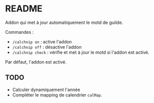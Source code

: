 # README

Addon qui met à jour automatiquement le motd de guilde.

Commandes :

* `/calchnip on` : active l'addon
* `/calchnip off` : désactive l'addon
* `/calchnip check` : vérifie et met à jour le motd si l'addon est activé.

Par défaut, l'addon est activé.

## TODO

* Calculer dynamiquement l'année
* Compléter le mapping de calendrier `calMap`.
